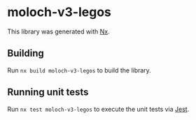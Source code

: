 # moloch-v3-legos

This library was generated with [Nx](https://nx.dev).

## Building

Run `nx build moloch-v3-legos` to build the library.

## Running unit tests

Run `nx test moloch-v3-legos` to execute the unit tests via [Jest](https://jestjs.io).
